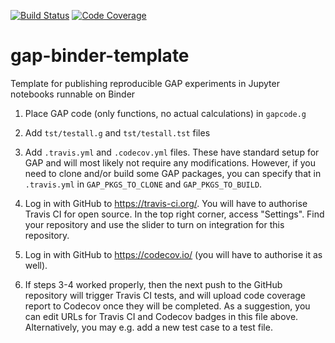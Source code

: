 [![Build Status](https://travis-ci.org/alex-konovalov/gap-binder-template.svg?branch=master)](https://travis-ci.org/alex-konovalov/gap-binder-template)
[![Code Coverage](https://codecov.io/github/alex-konovalov/gap-binder-template/coverage.svg?branch=master&token=)](https://codecov.io/gh/alex-konovalov/gap-binder-template)

# gap-binder-template
Template for publishing reproducible GAP experiments in Jupyter notebooks runnable on Binder

1. Place GAP code (only functions, no actual calculations) in `gapcode.g`

2. Add `tst/testall.g` and `tst/testall.tst` files

3. Add `.travis.yml` and `.codecov.yml` files. These have standard setup
for GAP and will most likely not require any modifications. However, if 
you need to clone and/or build some GAP packages, you can specify that in 
`.travis.yml` in `GAP_PKGS_TO_CLONE` and `GAP_PKGS_TO_BUILD`.

3. Log in with GitHub to https://travis-ci.org/. You will have to authorise
Travis CI for open source. In the top right corner, access "Settings". Find
your repository and use the slider to turn on integration for this repository. 

4. Log in with GitHub to https://codecov.io/ (you will have to authorise it
as well).

5. If steps 3-4 worked properly, then the next push to the GitHub repository
will trigger Travis CI tests, and will upload code coverage report to Codecov
once they will be completed. As a suggestion, you can edit URLs for Travis CI
and Codecov badges in this file above. Alternatively, you may e.g. add a new
test case to a test file.
